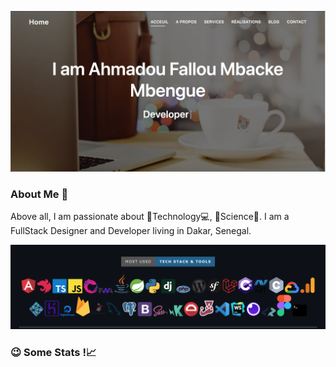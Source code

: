 
![cover](https://github.com/Fallou-Mbengue/Fallou-Mbengue/blob/main/Dev-folio.png)
### About Me 👋

Above all, I am passionate about 🚀Technology💻, 🧪Science🔭.
I am a FullStack Designer and Developer living in Dakar, Senegal.

![cover](https://github.com/Fallou-Mbengue/Fallou-Mbengue/blob/main/Skills.png)

### 😉 Some Stats !📈


<!--
**Fallou-Mbengue/Fallou-Mbengue** is a ✨ _special_ ✨ repository because its `README.md` (this file) appears on your GitHub profile.

Here are some ideas to get you started:

- 🔭 I’m currently working on ...
- 🌱 I’m currently learning ...
- 👯 I’m looking to collaborate on ...
- 🤔 I’m looking for help with ...
- 💬 Ask me about ...
- 📫 How to reach me: ...
- 😄 Pronouns: ...
- ⚡ Fun fact: ...
-->
